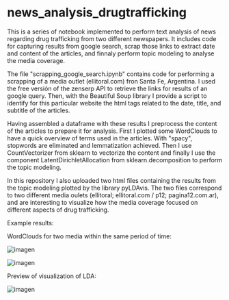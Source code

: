 # news_analysis_drugtrafficking
This is a series of notebook implemented to perform text analysis of news regarding drug trafficking from two different newspapers. It includes code for  capturing results from google search,  scrap those links to extract date and content of the articles, and finnaly perform topic modeling to analyse the media coverage. 

The file "scrapping_google_search.ipynb" contains code for performing a scrapping of a media outlet (ellitoral.com) fron Santa Fe, Argentina. I used the free versión of the zenserp API to retrieve the links for results of an google query. Then, with the Beautiful Soup library I provide a script to identify for this particular website the html tags related to the date, title, and subtitle of the articles.

Having assembled a dataframe with these results I preprocess the content of the articles to prepare it for analysis. First I plotted some WordClouds to have a quick overview of terms used in the articles. With "spacy", stopwords are eliminated and lemmatization achieved. Then I use CountVectorizer from sklearn to vectorize the content and finally I use the component LatentDirichletAllocation from sklearn.decomposition to perform the topic modeling.

In this repository I also uploaded two html files containing the results from the topic modeling plotted by the library pyLDAvis. The two files correspond to two different media oulets (ellitoral; ellitoral.com / p12; pagina12.com.ar), and are interesting to visualize how the media coverage focused on different aspects of drug trafficking.

Example results:

WordClouds for two media within the same period of time:

![imagen](https://github.com/patriciof3/news_analysis_drugtrafficking/assets/95306728/bec20a20-cf3e-4e0f-921c-e6b89902ffe3)

![imagen](https://github.com/patriciof3/news_analysis_drugtrafficking/assets/95306728/24a4aeba-7a23-478d-97df-8fee89c7aef7)

Preview of visualization of LDA:

![imagen](https://github.com/patriciof3/news_analysis_drugtrafficking/assets/95306728/cff17b6e-1713-4d31-bbb0-514cbea2f16f)
